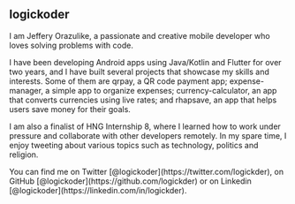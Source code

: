 ## logickoder

<p>I am Jeffery Orazulike, a passionate and creative mobile developer who loves solving problems with code.</p>
<p>I have been developing Android apps using Java/Kotlin and Flutter for over two years, and I have built several projects that showcase my skills and interests. 
Some of them are qrpay, a QR code payment app; expense-manager, a simple app to organize expenses; currency-calculator, an app that converts currencies using live rates; and rhapsave, an app that helps users save money for their goals.</p>
<p>I am also a finalist of HNG Internship 8, where I learned how to work under pressure and collaborate with other developers remotely. 
In my spare time, I enjoy tweeting about various topics such as technology, politics and religion.</p>
<p>You can find me on Twitter [@logickoder](https://twitter.com/logickder), on GitHub [@logickoder](https://github.com/logickder) or on Linkedin [@logickoder](https://linkedin.com/in/logickder).</p>
